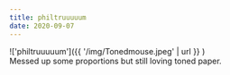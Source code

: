 ```yaml
---
title: philtruuuuum
date: 2020-09-07
---
```


!['philtruuuuum']({{ '/img/Tonedmouse.jpeg' | url }} )
<br>
Messed up some proportions but still loving toned paper.